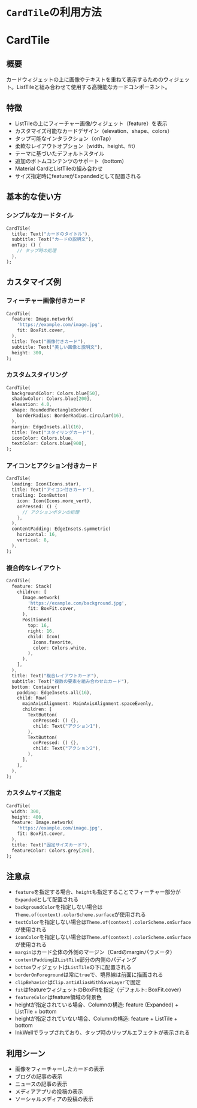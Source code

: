 # `CardTile`の利用方法

# CardTile

## 概要

カードウィジェットの上に画像やテキストを重ねて表示するためのウィジェット。ListTileと組み合わせて使用する高機能なカードコンポーネント。

## 特徴

- ListTileの上にフィーチャー画像/ウィジェット（feature）を表示
- カスタマイズ可能なカードデザイン（elevation、shape、colors）
- タップ可能なインタラクション（onTap）
- 柔軟なレイアウトオプション（width、height、fit）
- テーマに基づいたデフォルトスタイル
- 追加のボトムコンテンツのサポート（bottom）
- Material CardとListTileの組み合わせ
- サイズ指定時にfeatureがExpandedとして配置される

## 基本的な使い方

### シンプルなカードタイル

```dart
CardTile(
  title: Text("カードのタイトル"),
  subtitle: Text("カードの説明文"),
  onTap: () {
    // タップ時の処理
  },
);
```

## カスタマイズ例

### フィーチャー画像付きカード

```dart
CardTile(
  feature: Image.network(
    'https://example.com/image.jpg',
    fit: BoxFit.cover,
  ),
  title: Text("画像付きカード"),
  subtitle: Text("美しい画像と説明文"),
  height: 300,
);
```

### カスタムスタイリング

```dart
CardTile(
  backgroundColor: Colors.blue[50],
  shadowColor: Colors.blue[200],
  elevation: 4.0,
  shape: RoundedRectangleBorder(
    borderRadius: BorderRadius.circular(16),
  ),
  margin: EdgeInsets.all(16),
  title: Text("スタイリングカード"),
  iconColor: Colors.blue,
  textColor: Colors.blue[900],
);
```

### アイコンとアクション付きカード

```dart
CardTile(
  leading: Icon(Icons.star),
  title: Text("アイコン付きカード"),
  trailing: IconButton(
    icon: Icon(Icons.more_vert),
    onPressed: () {
      // アクションボタンの処理
    },
  ),
  contentPadding: EdgeInsets.symmetric(
    horizontal: 16,
    vertical: 8,
  ),
);
```

### 複合的なレイアウト

```dart
CardTile(
  feature: Stack(
    children: [
      Image.network(
        'https://example.com/background.jpg',
        fit: BoxFit.cover,
      ),
      Positioned(
        top: 16,
        right: 16,
        child: Icon(
          Icons.favorite,
          color: Colors.white,
        ),
      ),
    ],
  ),
  title: Text("複合レイアウトカード"),
  subtitle: Text("複数の要素を組み合わせたカード"),
  bottom: Container(
    padding: EdgeInsets.all(16),
    child: Row(
      mainAxisAlignment: MainAxisAlignment.spaceEvenly,
      children: [
        TextButton(
          onPressed: () {},
          child: Text("アクション1"),
        ),
        TextButton(
          onPressed: () {},
          child: Text("アクション2"),
        ),
      ],
    ),
  ),
);
```

### カスタムサイズ指定

```dart
CardTile(
  width: 300,
  height: 400,
  feature: Image.network(
    'https://example.com/image.jpg',
    fit: BoxFit.cover,
  ),
  title: Text("固定サイズカード"),
  featureColor: Colors.grey[200],
);
```

## 注意点

- `feature`を指定する場合、`height`も指定することでフィーチャー部分が`Expanded`として配置される
- `backgroundColor`を指定しない場合は`Theme.of(context).colorScheme.surface`が使用される
- `textColor`を指定しない場合は`Theme.of(context).colorScheme.onSurface`が使用される
- `iconColor`を指定しない場合は`Theme.of(context).colorScheme.onSurface`が使用される
- `margin`はカード全体の外側のマージン（Cardのmarginパラメータ）
- `contentPadding`は`ListTile`部分の内側のパディング
- `bottom`ウィジェットは`ListTile`の下に配置される
- `borderOnForeground`は常に`true`で、境界線は前面に描画される
- `clipBehavior`は`Clip.antiAliasWithSaveLayer`で固定
- `fit`はfeatureウィジェットのBoxFitを指定（デフォルト: BoxFit.cover）
- `featureColor`はfeature領域の背景色
- heightが指定されている場合、Columnの構造: feature (Expanded) + ListTile + bottom
- heightが指定されていない場合、Columnの構造: feature + ListTile + bottom
- InkWellでラップされており、タップ時のリップルエフェクトが表示される

## 利用シーン

- 画像をフィーチャーしたカードの表示
- ブログの記事の表示
- ニュースの記事の表示
- メディアアプリの投稿の表示
- ソーシャルメディアの投稿の表示
